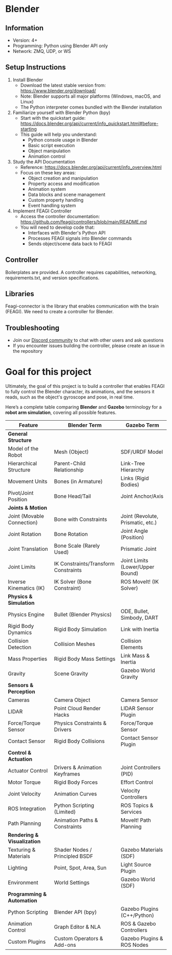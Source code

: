# Blender
## Information
- Version: 4+
- Programming: Python using Blender API only
- Network: ZMQ, UDP, or WS

## Setup Instructions
1. Install Blender
   - Download the latest stable version from: https://www.blender.org/download/
   - Note: Blender supports all major platforms (Windows, macOS, and Linux)
   - The Python interpreter comes bundled with the Blender installation
2. Familiarize yourself with Blender Python (bpy)
   - Start with the quickstart guide: https://docs.blender.org/api/current/info_quickstart.html#before-starting
   - This guide will help you understand:
     - Python console usage in Blender
     - Basic script execution
     - Object manipulation
     - Animation control
3. Study the API Documentation
   - Reference: https://docs.blender.org/api/current/info_overview.html
   - Focus on these key areas:
     - Object creation and manipulation
     - Property access and modification
     - Animation system
     - Data blocks and scene management
     - Custom property handling
     - Event handling system
4. Implement FEAGI Controller
   - Access the controller documentation: https://github.com/feagi/controllers/blob/main/README.md
   - You will need to develop code that:
     - Interfaces with Blender's Python API
     - Processes FEAGI signals into Blender commands
     - Sends object/scene data back to FEAGI

## Controller
Boilerplates are provided. A controller requires capabilities, networking, requirements.txt, and version specifications.

## Libraries
Feagi-connector is the library that enables communication with the brain (FEAGI). We need to create a controller for Blender.

## Troubleshooting
- Join our [Discord community](https://discord.gg/GxHXvY79) to chat with other users and ask questions
- If you encounter issues building the controller, please create an issue in the repository

# Goal for this project
Ultimately, the goal of this project is to build a controller that enables FEAGI to fully control the Blender character, its animations, and the sensors it reads, such as the object's gyroscope and pose, in real time. 



Here’s a complete table comparing **Blender** and **Gazebo** terminology for a **robot arm simulation**, covering all possible features.

| **Feature**         | **Blender Term** | **Gazebo Term** |
|---------------------|----------------|----------------|
| **General Structure** |  |  |
| Model of the Robot | Mesh (Object) | SDF/URDF Model |
| Hierarchical Structure | Parent-Child Relationship | Link-Tree Hierarchy |
| Movement Units | Bones (in Armature) | Links (Rigid Bodies) |
| Pivot/Joint Position | Bone Head/Tail | Joint Anchor/Axis |
| **Joints & Motion** |  |  |
| Joint (Movable Connection) | Bone with Constraints | Joint (Revolute, Prismatic, etc.) |
| Joint Rotation | Bone Rotation | Joint Angle (Position) |
| Joint Translation | Bone Scale (Rarely Used) | Prismatic Joint |
| Joint Limits | IK Constraints/Transform Constraints | Joint Limits (Lower/Upper Bound) |
| Inverse Kinematics (IK) | IK Solver (Bone Constraint) | ROS MoveIt! (IK Solver) |
| **Physics & Simulation** |  |  |
| Physics Engine | Bullet (Blender Physics) | ODE, Bullet, Simbody, DART |
| Rigid Body Dynamics | Rigid Body Simulation | Link with Inertia |
| Collision Detection | Collision Meshes | Collision Elements |
| Mass Properties | Rigid Body Mass Settings | Link Mass & Inertia |
| Gravity | Scene Gravity | Gazebo World Gravity |
| **Sensors & Perception** |  |  |
| Cameras | Camera Object | Camera Sensor |
| LIDAR | Point Cloud Render Hacks | LIDAR Sensor Plugin |
| Force/Torque Sensor | Physics Constraints & Drivers | Force/Torque Sensor |
| Contact Sensor | Rigid Body Collisions | Contact Sensor Plugin |
| **Control & Actuation** |  |  |
| Actuator Control | Drivers & Animation Keyframes | Joint Controllers (PID) |
| Motor Torque | Rigid Body Forces | Effort Control |
| Joint Velocity | Animation Curves | Velocity Controllers |
| ROS Integration | Python Scripting (Limited) | ROS Topics & Services |
| Path Planning | Animation Paths & Constraints | MoveIt! Path Planning |
| **Rendering & Visualization** |  |  |
| Texturing & Materials | Shader Nodes / Principled BSDF | Gazebo Materials (SDF) |
| Lighting | Point, Spot, Area, Sun | Light Source Plugin |
| Environment | World Settings | Gazebo World (SDF) |
| **Programming & Automation** |  |  |
| Python Scripting | Blender API (bpy) | Gazebo Plugins (C++/Python) |
| Animation Control | Graph Editor & NLA | ROS & Gazebo Controllers |
| Custom Plugins | Custom Operators & Add-ons | Gazebo Plugins & ROS Nodes |